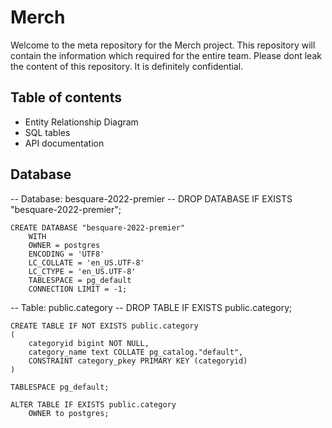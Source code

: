 # Merch

Welcome to the meta repository for the Merch project. This repository will contain the information which required for the entire team.
Please dont leak the content of this repository. It is definitely confidential.

## Table of contents

- Entity Relationship Diagram
- SQL tables
- API documentation

## Database

-- Database: besquare-2022-premier
-- DROP DATABASE IF EXISTS "besquare-2022-premier";

```
CREATE DATABASE "besquare-2022-premier"
    WITH 
    OWNER = postgres
    ENCODING = 'UTF8'
    LC_COLLATE = 'en_US.UTF-8'
    LC_CTYPE = 'en_US.UTF-8'
    TABLESPACE = pg_default
    CONNECTION LIMIT = -1;
 ```
 
-- Table: public.category
-- DROP TABLE IF EXISTS public.category;

```
CREATE TABLE IF NOT EXISTS public.category
(
    categoryid bigint NOT NULL,
    category_name text COLLATE pg_catalog."default",
    CONSTRAINT category_pkey PRIMARY KEY (categoryid)
)

TABLESPACE pg_default;

ALTER TABLE IF EXISTS public.category
    OWNER to postgres;
```

